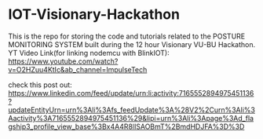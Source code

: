 # IOT-Visionary-Hackathon

This is the repo for storing the code and tutorials related to the POSTURE MONITORING SYSTEM built during the 12 hour Visionary VU-BU Hackathon.
YT Video Link(for linking nodemcu with BlinkIOT): https://www.youtube.com/watch?v=O2HZuu4KtIc&ab_channel=ImpulseTech

check this post out: https://www.linkedin.com/feed/update/urn:li:activity:7165552894975451136?updateEntityUrn=urn%3Ali%3Afs_feedUpdate%3A%28V2%2Curn%3Ali%3Aactivity%3A7165552894975451136%29&lipi=urn%3Ali%3Apage%3Ad_flagship3_profile_view_base%3Bx4A4R8lISAOBmT%2BmdHDJFA%3D%3D

